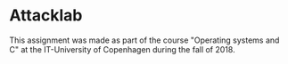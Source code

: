 # Attacklab
This assignment was made as part of the course "Operating systems and C" at the IT-University of Copenhagen during the fall of 2018.
